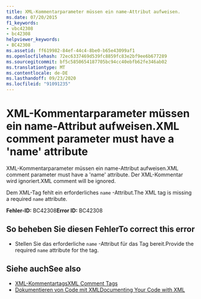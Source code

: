 ```yaml
---
title: XML-Kommentarparameter müssen ein name-Attribut aufweisen.
ms.date: 07/20/2015
f1_keywords:
- vbc42308
- bc42308
helpviewer_keywords:
- BC42308
ms.assetid: ff619982-84ef-44c4-8be0-b65e43099af1
ms.openlocfilehash: 72ec6337469d539fc8859fc83e2bf9ee6b677289
ms.sourcegitcommit: bf5c5850654187705bc94cc40ebfb62fe346ab02
ms.translationtype: MT
ms.contentlocale: de-DE
ms.lasthandoff: 09/23/2020
ms.locfileid: "91091235"
---
```

# <a name="xml-comment-parameter-must-have-a-name-attribute"></a><span data-ttu-id="8384f-102">XML-Kommentarparameter müssen ein name-Attribut aufweisen.</span><span class="sxs-lookup"><span data-stu-id="8384f-102">XML comment parameter must have a 'name' attribute</span></span>

<span data-ttu-id="8384f-103">XML-Kommentarparameter müssen ein name-Attribut aufweisen.</span><span class="sxs-lookup"><span data-stu-id="8384f-103">XML comment parameter must have a 'name' attribute.</span></span> <span data-ttu-id="8384f-104">Der XML-Kommentar wird ignoriert.</span><span class="sxs-lookup"><span data-stu-id="8384f-104">XML comment will be ignored.</span></span>  
  
 <span data-ttu-id="8384f-105">Dem XML-Tag fehlt ein erforderliches `name` -Attribut.</span><span class="sxs-lookup"><span data-stu-id="8384f-105">The XML tag is missing a required `name` attribute.</span></span>  
  
 <span data-ttu-id="8384f-106">**Fehler-ID:** BC42308</span><span class="sxs-lookup"><span data-stu-id="8384f-106">**Error ID:** BC42308</span></span>  
  
## <a name="to-correct-this-error"></a><span data-ttu-id="8384f-107">So beheben Sie diesen Fehler</span><span class="sxs-lookup"><span data-stu-id="8384f-107">To correct this error</span></span>  
  
- <span data-ttu-id="8384f-108">Stellen Sie das erforderliche `name` -Attribut für das Tag bereit.</span><span class="sxs-lookup"><span data-stu-id="8384f-108">Provide the required `name` attribute for the tag.</span></span>  
  
## <a name="see-also"></a><span data-ttu-id="8384f-109">Siehe auch</span><span class="sxs-lookup"><span data-stu-id="8384f-109">See also</span></span>

- [<span data-ttu-id="8384f-110">XML-Kommentartags</span><span class="sxs-lookup"><span data-stu-id="8384f-110">XML Comment Tags</span></span>](../language-reference/xmldoc/index.md)
- [<span data-ttu-id="8384f-111">Dokumentieren von Code mit XML</span><span class="sxs-lookup"><span data-stu-id="8384f-111">Documenting Your Code with XML</span></span>](../programming-guide/program-structure/documenting-your-code-with-xml.md)
